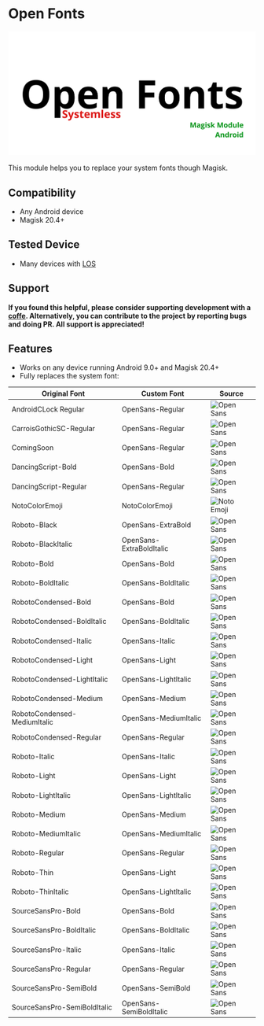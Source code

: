 # Open Fonts

![Open Font](https://raw.githubusercontent.com/F3FFO/Open-Fonts/master/img/logo.png)

This module helps you to replace your system fonts though Magisk.

## Compatibility

- Any Android device
- Magisk 20.4+

## Tested Device

- Many devices with [LOS](https://lineageos.org/)

## Support

**If you found this helpful, please consider supporting development with a [coffe](https://www.paypal.me/f3ff0). Alternatively, you can contribute to the project by reporting bugs and doing PR. All support is appreciated!**

## Features

- Works on any device running Android 9.0+ and Magisk 20.4+
- Fully replaces the system font:

| Original Font                | Custom Font              | Source                                                    |
| ---------------------------- | ------------------------ | --------------------------------------------------------- |
| AndroidCLock Regular         | OpenSans-Regular         | ![Open Sans](https://fonts.google.com/specimen/Open+Sans) |
| CarroisGothicSC-Regular      | OpenSans-Regular         | ![Open Sans](https://fonts.google.com/specimen/Open+Sans) |
| ComingSoon                   | OpenSans-Regular         | ![Open Sans](https://fonts.google.com/specimen/Open+Sans) |
| DancingScript-Bold           | OpenSans-Bold            | ![Open Sans](https://fonts.google.com/specimen/Open+Sans) |
| DancingScript-Regular        | OpenSans-Regular         | ![Open Sans](https://fonts.google.com/specimen/Open+Sans) |
| NotoColorEmoji               | NotoColorEmoji           | ![Noto Emoji](https://github.com/googlefonts/noto-emoji)  |
| Roboto-Black                 | OpenSans-ExtraBold       | ![Open Sans](https://fonts.google.com/specimen/Open+Sans) |
| Roboto-BlackItalic           | OpenSans-ExtraBoldItalic | ![Open Sans](https://fonts.google.com/specimen/Open+Sans) |
| Roboto-Bold                  | OpenSans-Bold            | ![Open Sans](https://fonts.google.com/specimen/Open+Sans) |
| Roboto-BoldItalic            | OpenSans-BoldItalic      | ![Open Sans](https://fonts.google.com/specimen/Open+Sans) |
| RobotoCondensed-Bold         | OpenSans-Bold            | ![Open Sans](https://fonts.google.com/specimen/Open+Sans) |
| RobotoCondensed-BoldItalic   | OpenSans-BoldItalic      | ![Open Sans](https://fonts.google.com/specimen/Open+Sans) |
| RobotoCondensed-Italic       | OpenSans-Italic          | ![Open Sans](https://fonts.google.com/specimen/Open+Sans) |
| RobotoCondensed-Light        | OpenSans-Light           | ![Open Sans](https://fonts.google.com/specimen/Open+Sans) |
| RobotoCondensed-LightItalic  | OpenSans-LightItalic     | ![Open Sans](https://fonts.google.com/specimen/Open+Sans) |
| RobotoCondensed-Medium       | OpenSans-Medium          | ![Open Sans](https://fonts.google.com/specimen/Open+Sans) |
| RobotoCondensed-MediumItalic | OpenSans-MediumItalic    | ![Open Sans](https://fonts.google.com/specimen/Open+Sans) |
| RobotoCondensed-Regular      | OpenSans-Regular         | ![Open Sans](https://fonts.google.com/specimen/Open+Sans) |
| Roboto-Italic                | OpenSans-Italic          | ![Open Sans](https://fonts.google.com/specimen/Open+Sans) |
| Roboto-Light                 | OpenSans-Light           | ![Open Sans](https://fonts.google.com/specimen/Open+Sans) |
| Roboto-LightItalic           | OpenSans-LightItalic     | ![Open Sans](https://fonts.google.com/specimen/Open+Sans) |
| Roboto-Medium                | OpenSans-Medium          | ![Open Sans](https://fonts.google.com/specimen/Open+Sans) |
| Roboto-MediumItalic          | OpenSans-MediumItalic    | ![Open Sans](https://fonts.google.com/specimen/Open+Sans) |
| Roboto-Regular               | OpenSans-Regular         | ![Open Sans](https://fonts.google.com/specimen/Open+Sans) |
| Roboto-Thin                  | OpenSans-Light           | ![Open Sans](https://fonts.google.com/specimen/Open+Sans) |
| Roboto-ThinItalic            | OpenSans-LightItalic     | ![Open Sans](https://fonts.google.com/specimen/Open+Sans) |
| SourceSansPro-Bold           | OpenSans-Bold            | ![Open Sans](https://fonts.google.com/specimen/Open+Sans) |
| SourceSansPro-BoldItalic     | OpenSans-BoldItalic      | ![Open Sans](https://fonts.google.com/specimen/Open+Sans) |
| SourceSansPro-Italic         | OpenSans-Italic          | ![Open Sans](https://fonts.google.com/specimen/Open+Sans) |
| SourceSansPro-Regular        | OpenSans-Regular         | ![Open Sans](https://fonts.google.com/specimen/Open+Sans) |
| SourceSansPro-SemiBold       | OpenSans-SemiBold        | ![Open Sans](https://fonts.google.com/specimen/Open+Sans) |
| SourceSansPro-SemiBoldItalic | OpenSans-SemiBoldItalic  | ![Open Sans](https://fonts.google.com/specimen/Open+Sans) |
